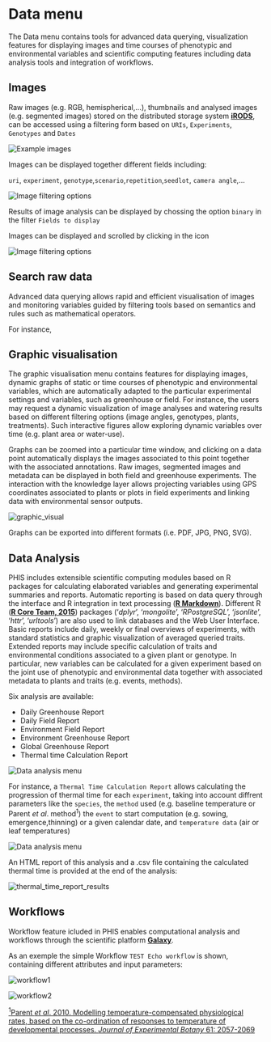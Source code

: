 # Data menu

The Data menu contains tools for advanced data querying, visualization features for displaying images and time courses of phenotypic and environmental variables and scientific computing features including data analysis tools and integration of workflows.

## Images

Raw images (e.g. RGB, hemispherical,...), thumbnails and analysed images (e.g. segmented images) stored on the distributed storage system [**iRODS**](https://irods.org/ "iRODS"), can be accessed using a filtering form based on `URIs`, `Experiments`, `Genotypes` and `Dates`

![Example images](img/example_images.png)

Images can be displayed together different fields including:

`uri`, `experiment`, `genotype`,`scenario`,`repetition`,`seedlot`, `camera angle`,...

![Image filtering options](img/image_filter_options.png)

Results of image analysis can be displayed by chossing the option `binary` in the filter `Fields to display`

Images can be displayed and scrolled by clicking in the <a href="#"> <span class="glyphicon glyphicon-eye-open"></span> </a> icon

![Image filtering options](img/imagefilter.png)

## Search raw data

Advanced data querying allows rapid and efficient visualisation of images and monitoring variables guided by filtering tools based on semantics and rules such as mathematical operators.

For instance, 

## Graphic visualisation

The graphic visualisation menu contains features for displaying images, dynamic graphs of static or time courses of phenotypic and environmental variables, which are automatically adapted to the particular experimental settings and variables, such as greenhouse or field. For instance, the users may request a dynamic visualization of image analyses and watering results based on different filtering options (image angles, genotypes, plants, treatments). Such interactive figures allow exploring dynamic variables over time (e.g. plant area or water-use).

Graphs can be zoomed into a particular time window, and clicking on a data point automatically displays the images associated to this point together with the associated annotations. Raw images, segmented images and metadata can be displayed in both field and greenhouse experiments. The interaction with the knowledge layer allows projecting variables using GPS coordinates associated to plants or plots in field experiments and linking data with environmental sensor outputs.

![graphic_visual](img/graphic_visual.png)

Graphs can be exported into different formats (i.e. PDF, JPG, PNG, SVG).

## Data Analysis

PHIS includes extensible scientific computing modules based on R packages for calculating elaborated variables and generating experimental summaries and reports. Automatic reporting is based on data query through the interface and R integration in text processing ([**R Markdown**](https://rmarkdown.rstudio.com/ "R Markdown")). Different R ([**R Core Team, 2015**](https://www.r-project.org/ "R project")) packages (‘*dplyr*’, ‘*mongolite*’, ‘*RPostgreSQL*’, ‘*jsonlite*’, ‘*httr*’, ‘*urltools*’) are also used to  link databases and the Web User Interface. Basic reports include daily, weekly or final overviews of experiments, with standard statistics and graphic visualization of averaged queried traits. Extended reports may include specific calculation of traits and environmental conditions associated to a given plant or genotype. In particular, new variables can be calculated for a given experiment based on the joint use of phenotypic and environmental data together with associated metadata to plants and traits (e.g. events, methods). 

Six analysis are available:

- Daily Greenhouse Report
- Daily Field Report
- Environment Field Report
- Environment Greenhouse Report 
- Global Greenhouse Report
- Thermal time Calculation Report


![Data analysis menu](img/data_analysis.png)

For instance, a `Thermal Time Calculation Report` allows calculating the progression of thermal time for each `experiment`, taking into account diffrent parameters like the `species`, the `method` used (e.g. baseline temperature or Parent *et al*. method<sup>1</sup>) the `event` to start computation (e.g. sowing, emergence,thinning) or a given calendar date, and `temperature data` (air or leaf temperatures)

![Data analysis menu](img/thermal_time_report.png)


An HTML report of this analysis and a .csv file containing the calculated thermal time is provided at the end of the analysis:

![thermal_time_report_results](img/thermal_time_report_results.png)

## Workflows

Workflow feature icluded in PHIS enables computational analysis and workflows through the scientific platform [**Galaxy**](https://galaxyproject.org/ "Galaxy project").

As an exemple  the simple Workflow `TEST Echo workflow` is shown, containing different attributes and input parameters:

![workflow1](img/workflow1.png)

![workflow2](img/workflow2.png)

[<sup>1</sup>Parent *et al*. 2010. Modelling temperature-compensated physiological rates, based on the co-ordination of responses to temperature of developmental processes. *Journal of Experimental Botany* 61: 2057-2069](https://doi.org/10.1093/jxb/erq003 "Parent et al. 2010")
